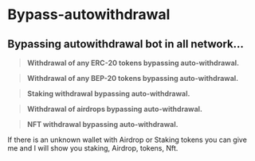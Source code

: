 # Bypass-autowithdrawal
## **Bypassing autowithdrawal bot in all network...**

>**Withdrawal of any ERC-20 tokens bypassing auto-withdrawal.**


>**Withdrawal of any BEP-20 tokens bypassing auto-withdrawal.**

>**Staking withdrawal bypassing auto-withdrawal.**

>**Withdrawal of airdrops bypassing auto-withdrawal.**

>**NFT withdrawal bypassing auto-withdrawal.**

If there is an unknown wallet with Airdrop or Staking tokens
you can give me and I will show you staking, Airdrop, tokens, Nft.
